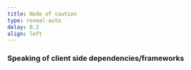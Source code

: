 ```yaml
---
title: Node of caution
type: reveal-auto
delay: 0.2
align: left
---
```


### Speaking of client side dependencies/frameworks